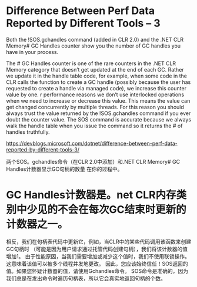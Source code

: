 <h1>Difference Between Perf Data Reported by Different Tools – 3</h1>

Both the !SOS.gchandles command (added in CLR 2.0) and the .NET CLR Memory\# GC Handles counter show you the number of GC handles 
you have in your process.

The # GC Handles counter is one of the rare counters in the .NET CLR Memory category that doesn’t get updated at the end of each GC. 
Rather we update it in the handle table code, for example, when some code in the CLR calls the function to create a GC handle
 (possibly because the user has requested to create a handle via managed code), we increase this counter value by one. 
 r performance reasons we don’t use interlocked operations when we need to increase or decrease this value. 
 This means the value can get changed concurrently by multiple threads. 
 For this reason you should always trust the value returned by the !SOS.gchandles command if you ever doubt the counter value. 
 The SOS command is accurate because we always walk the handle table when you issue the command so it returns the # of handles truthfully.

 https://devblogs.microsoft.com/dotnet/difference-between-perf-data-reported-by-different-tools-3/

两个SOS。gchandles命令（在CLR 2.0中添加）和.NET CLR Memory\# GC Handles计数器显示GC句柄的数量
在你的过程中。

# GC Handles计数器是。net CLR内存类别中少见的不会在每次GC结束时更新的计数器之一。
相反，我们在句柄表代码中更新它，例如，当CLR中的某些代码调用该函数来创建GC句柄时
（可能是因为用户请求通过托管代码创建句柄），我们将该计数器的值增加1。
由于性能原因，当我们需要增加或减少这个值时，我们不使用联锁操作。
这意味着该值可以被多个线程并发地更改。
因此，您应该始终信任！SOS返回的值。如果您怀疑计数器的值，请使用Gchandles命令。
SOS命令是准确的，因为我们总是在发出命令时遍历句柄表，所以它会真实地返回句柄的个数。